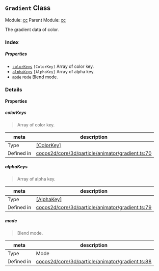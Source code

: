 ## `Gradient` Class



Module: [cc](../modules/cc.md)
Parent Module: [cc](../modules/cc.md)


The gradient data of color.



### Index

##### Properties

  - [`colorKeys`](#colorkeys) `[ColorKey]` Array of color key.
  - [`alphaKeys`](#alphakeys) `[AlphaKey]` Array of alpha key.
  - [`mode`](#mode) `Mode` Blend mode.





### Details


#### Properties


##### colorKeys

> Array of color key.

| meta | description |
|------|-------------|
| Type | <a href="../classes/ColorKey.html" class="crosslink">[ColorKey]</a> |
| Defined in | [cocos2d/core/3d/particle/animator/gradient.ts:70](https://github.com/cocos-creator/engine/blob/793ed1e41a1e981ef927cb5ecccb6f051f942b50/cocos2d/core/3d/particle/animator/gradient.ts#L70) |



##### alphaKeys

> Array of alpha key.

| meta | description |
|------|-------------|
| Type | <a href="../classes/AlphaKey.html" class="crosslink">[AlphaKey]</a> |
| Defined in | [cocos2d/core/3d/particle/animator/gradient.ts:79](https://github.com/cocos-creator/engine/blob/793ed1e41a1e981ef927cb5ecccb6f051f942b50/cocos2d/core/3d/particle/animator/gradient.ts#L79) |



##### mode

> Blend mode.

| meta | description |
|------|-------------|
| Type | Mode |
| Defined in | [cocos2d/core/3d/particle/animator/gradient.ts:88](https://github.com/cocos-creator/engine/blob/793ed1e41a1e981ef927cb5ecccb6f051f942b50/cocos2d/core/3d/particle/animator/gradient.ts#L88) |






